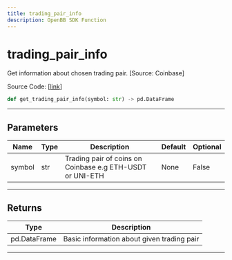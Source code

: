 ```yaml
---
title: trading_pair_info
description: OpenBB SDK Function
---
```


# trading_pair_info

Get information about chosen trading pair. [Source: Coinbase]

Source Code: [[link](https://github.com/OpenBB-finance/OpenBBTerminal/tree/main/openbb_terminal/cryptocurrency/due_diligence/coinbase_model.py#L48)]

```python
def get_trading_pair_info(symbol: str) -> pd.DataFrame
```
---
## Parameters

| Name | Type | Description | Default | Optional |
| ---- | ---- | ----------- | ------- | -------- |
| symbol | str | Trading pair of coins on Coinbase e.g ETH-USDT or UNI-ETH | None | False |

---
## Returns

| Type | Description |
| ---- | ----------- |
| pd.DataFrame | Basic information about given trading pair |

---
